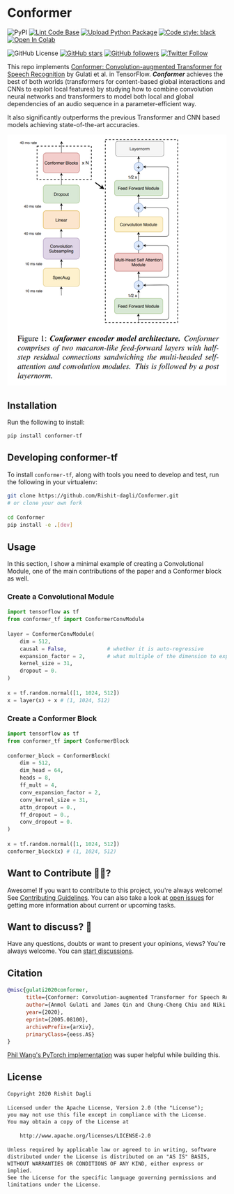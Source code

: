 # Conformer

![PyPI](https://img.shields.io/pypi/v/conformer-tf)
[![Lint Code Base](https://github.com/Rishit-dagli/Conformer/actions/workflows/linter.yml/badge.svg)](https://github.com/Rishit-dagli/Conformer/actions/workflows/linter.yml)
[![Upload Python Package](https://github.com/Rishit-dagli/Conformer/actions/workflows/python-publish.yml/badge.svg)](https://github.com/Rishit-dagli/Conformer/actions/workflows/python-publish.yml)
[![Code style: black](https://img.shields.io/badge/code%20style-black-000000.svg)](https://github.com/psf/black)
[![Open In Colab](https://colab.research.google.com/assets/colab-badge.svg)](https://colab.research.google.com/github/Rishit-dagli/Conformer/blob/main/example/conformer-example.ipynb)

![GitHub License](https://img.shields.io/github/license/Rishit-dagli/Conformer)
[![GitHub stars](https://img.shields.io/github/stars/Rishit-dagli/Conformer?style=social)](https://github.com/Rishit-dagli/Conformer/stargazers)
[![GitHub followers](https://img.shields.io/github/followers/Rishit-dagli?label=Follow&style=social)](https://github.com/Rishit-dagli)
[![Twitter Follow](https://img.shields.io/twitter/follow/rishit_dagli?style=social)](https://twitter.com/intent/follow?screen_name=rishit_dagli)

This repo implements [Conformer: Convolution-augmented Transformer for Speech Recognition](https://arxiv.org/abs/2005.08100) by Gulati et al. in TensorFlow. _**Conformer**_ achieves the best of both worlds (transformers for content-based global interactions and CNNs to  exploit local features) by studying how to combine convolution neural networks and transformers to model both local and global dependencies of an audio sequence in a parameter-efficient way.

It also significantly outperforms the previous Transformer and CNN based models achieving state-of-the-art accuracies.

![](media/conformer-architecture.PNG)

## Installation

Run the following to install:

```sh
pip install conformer-tf
```

## Developing conformer-tf

To install `conformer-tf`, along with tools you need to develop and test, run the following in your virtualenv:

```sh
git clone https://github.com/Rishit-dagli/Conformer.git
# or clone your own fork

cd Conformer
pip install -e .[dev]
```

## Usage

In this section, I show a minimal example of creating a Convolutional Module, one of the main contributions of the paper and a Conformer block as well.

### Create a Convolutional Module

```py
import tensorflow as tf
from conformer_tf import ConformerConvModule

layer = ConformerConvModule(
    dim = 512,
    causal = False,             # whether it is auto-regressive
    expansion_factor = 2,       # what multiple of the dimension to expand for the depthwise convolution
    kernel_size = 31,
    dropout = 0.
)

x = tf.random.normal([1, 1024, 512])
x = layer(x) + x # (1, 1024, 512)
```

### Create a Conformer Block

```py
import tensorflow as tf
from conformer_tf import ConformerBlock

conformer_block = ConformerBlock(
    dim = 512,
    dim_head = 64,
    heads = 8,
    ff_mult = 4,
    conv_expansion_factor = 2,
    conv_kernel_size = 31,
    attn_dropout = 0.,
    ff_dropout = 0.,
    conv_dropout = 0.
)

x = tf.random.normal([1, 1024, 512])
conformer_block(x) # (1, 1024, 512)
```

## Want to Contribute 🙋‍♂️?

Awesome! If you want to contribute to this project, you're always welcome! See [Contributing Guidelines](CONTRIBUTING.md). You can also take a look at [open issues](https://github.com/Rishit-dagli/Conformer/issues) for getting more information about current or upcoming tasks.

## Want to discuss? 💬

Have any questions, doubts or want to present your opinions, views? You're always welcome. You can [start discussions](https://github.com/Rishit-dagli/Conformer/discussions).

## Citation

```bibtex
@misc{gulati2020conformer,
      title={Conformer: Convolution-augmented Transformer for Speech Recognition}, 
      author={Anmol Gulati and James Qin and Chung-Cheng Chiu and Niki Parmar and Yu Zhang and Jiahui Yu and Wei Han and Shibo Wang and Zhengdong Zhang and Yonghui Wu and Ruoming Pang},
      year={2020},
      eprint={2005.08100},
      archivePrefix={arXiv},
      primaryClass={eess.AS}
}
```

[Phil Wang's PyTorch implementation](https://github.com/lucidrains/conformer) was super helpful while building this.

## License

```
Copyright 2020 Rishit Dagli

Licensed under the Apache License, Version 2.0 (the "License");
you may not use this file except in compliance with the License.
You may obtain a copy of the License at

    http://www.apache.org/licenses/LICENSE-2.0

Unless required by applicable law or agreed to in writing, software
distributed under the License is distributed on an "AS IS" BASIS,
WITHOUT WARRANTIES OR CONDITIONS OF ANY KIND, either express or implied.
See the License for the specific language governing permissions and
limitations under the License.
```
